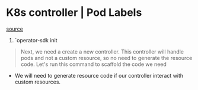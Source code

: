 # K8s controller | Pod Labels
[source](https://kubernetes.io/blog/2021/06/21/writing-a-controller-for-pod-labels/)

1. `operator-sdk init

> Next, we need a create a new controller. This controller will handle pods and not a custom resource, so no need to generate the resource code. Let's run this command to scaffold the code we need

- We will need to generate resource code if our controller interact with custom resources.

